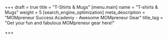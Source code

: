 +++
draft = true
title = "T-Shirts & Mugs"
[menu.main]
name = "T-shirts & Mugs"
weight = 5
[search_engine_optimization]
meta_description = "MOMpreneur Success Academy - Awesome MOMpreneur Gear"
title_tag = "Get your fun and fabulous MOMpreneur gear here!"

+++
